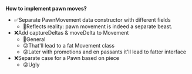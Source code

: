 **How to implement pawn moves?**
* ✅Separate PawnMovement data constructor with different fields
    * 🙂Reflects reality: pawn movement is indeed a separate beast.
* ❌Add captureDeltas & moveDelta to Movement
    * 🙂General
    * 😡That'll lead to a fat Movement class
    * 😡Later with promotions and en passants it'll lead to fatter interface
* ❌Separate case for a Pawn based on piece
    * 😡Ugly